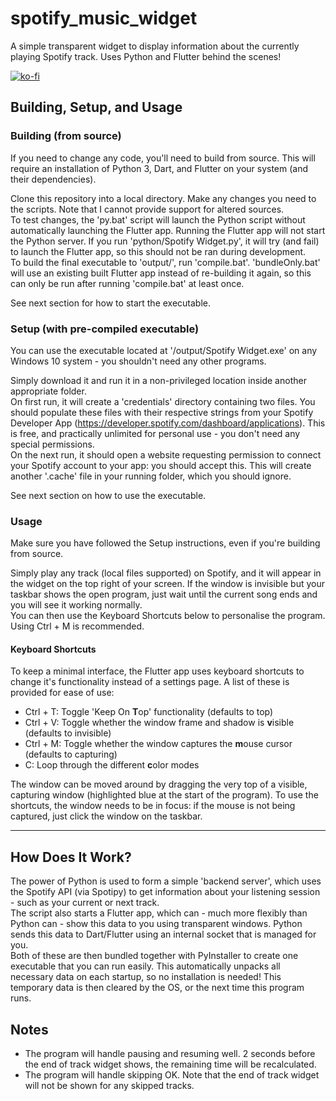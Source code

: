 # spotify_music_widget

A simple transparent widget to display information about the currently playing Spotify track. Uses Python and Flutter behind the scenes!

[![ko-fi](https://ko-fi.com/img/githubbutton_sm.svg)](https://ko-fi.com/N4N151INN)

## Building, Setup, and Usage

### Building (from source)

If you need to change any code, you'll need to build from source. This will require an installation of Python 3, Dart, and Flutter on your system (and their dependencies).

Clone this repository into a local directory. Make any changes you need to the scripts. Note that I cannot provide support for altered sources.  
To test changes, the 'py.bat' script will launch the Python script without automatically launching the Flutter app. Running the Flutter app will not start the Python server. If you run 'python/Spotify Widget.py', it will try (and fail) to launch the Flutter app, so this should not be ran during development.  
To build the final executable to 'output/', run 'compile.bat'. 'bundleOnly.bat' will use an existing built Flutter app instead of re-building it again, so this can only be run after running 'compile.bat' at least once.

See next section for how to start the executable.

### Setup (with pre-compiled executable)

You can use the executable located at '/output/Spotify Widget.exe' on any Windows 10 system - you shouldn't need any other programs.

Simply download it and run it in a non-privileged location inside another appropriate folder.  
On first run, it will create a 'credentials' directory containing two files. You should populate these files with their respective strings from your Spotify Developer App (<https://developer.spotify.com/dashboard/applications>). This is free, and practically unlimited for personal use - you don't need any special permissions.  
On the next run, it should open a website requesting permission to connect your Spotify account to your app: you should accept this. This will create another '.cache' file in your running folder, which you should ignore.  

See next section on how to use the executable.

### Usage

Make sure you have followed the Setup instructions, even if you're building from source.

Simply play any track (local files supported) on Spotify, and it will appear in the widget on the top right of your screen. If the window is invisible but your taskbar shows the open program, just wait until the current song ends and you will see it working normally.  
You can then use the Keyboard Shortcuts below to personalise the program. Using Ctrl + M is recommended.

#### Keyboard Shortcuts

To keep a minimal interface, the Flutter app uses keyboard shortcuts to change it's functionality instead of a settings page. A list of these is provided for ease of use:

- Ctrl + T: Toggle 'Keep On **T**op' functionality (defaults to top)
- Ctrl + V: Toggle whether the window frame and shadow is **v**isible (defaults to invisible)
- Ctrl + M: Toggle whether the window captures the **m**ouse cursor (defaults to capturing)
- C: Loop through the different **c**olor modes

The window can be moved around by dragging the very top of a visible, capturing window (highlighted blue at the start of the program). To use the shortcuts, the window needs to be in focus: if the mouse is not being captured, just click the window on the taskbar.

---

## How Does It Work?

The power of Python is used to form a simple 'backend server', which uses the Spotify API (via Spotipy) to get information about your listening session - such as your current or next track.  
The script also starts a Flutter app, which can - much more flexibly than Python can - show this data to you using transparent windows. Python sends this data to Dart/Flutter using an internal socket that is managed for you.  
Both of these are then bundled together with PyInstaller to create one executable that you can run easily. This automatically unpacks all necessary data on each startup, so no installation is needed! This temporary data is then cleared by the OS, or the next time this program runs.

## Notes

- The program will handle pausing and resuming well. 2 seconds before the end of track widget shows, the remaining time will be recalculated.
- The program will handle skipping OK. Note that the end of track widget will not be shown for any skipped tracks.

